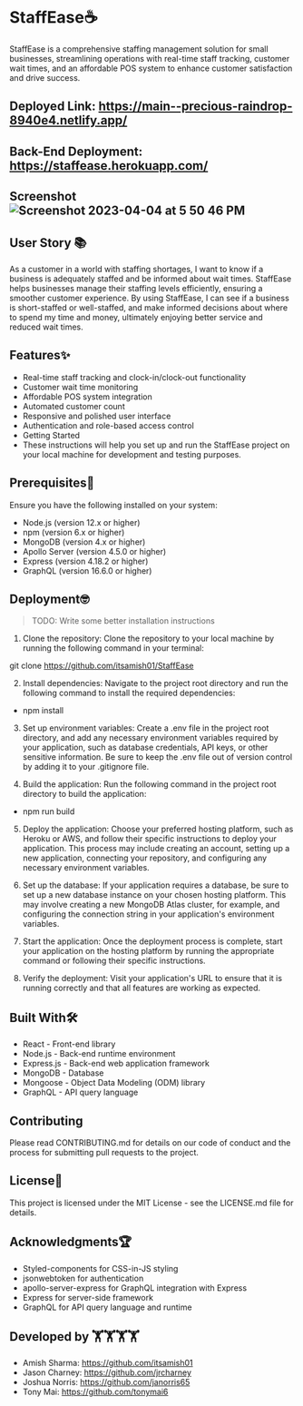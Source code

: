# StaffEase☕️
StaffEase is a comprehensive staffing management solution for small businesses, streamlining operations with real-time staff tracking, customer wait times, and an affordable POS system to enhance customer satisfaction and drive success.

## Deployed Link: https://main--precious-raindrop-8940e4.netlify.app/

## Back-End Deployment: https://staffease.herokuapp.com/

## Screenshot ![Screenshot 2023-04-04 at 5 50 46 PM](https://user-images.githubusercontent.com/114682284/229939391-3316c1c7-cd7c-446c-a8bc-342545401214.png)

## User Story 📚
As a customer in a world with staffing shortages, I want to know if a business is adequately staffed and be informed about wait times. StaffEase helps businesses manage their staffing levels efficiently, ensuring a smoother customer experience. By using StaffEase, I can see if a business is short-staffed or well-staffed, and make informed decisions about where to spend my time and money, ultimately enjoying better service and reduced wait times.




## Features✨

- Real-time staff tracking and clock-in/clock-out functionality
- Customer wait time monitoring
- Affordable POS system integration
- Automated customer count
- Responsive and polished user interface
- Authentication and role-based access control
- Getting Started
- These instructions will help you set up and run the StaffEase project on your local machine for development and testing purposes.

## Prerequisites🔎

Ensure you have the following installed on your system:

- Node.js (version 12.x or higher)
- npm (version 6.x or higher)
- MongoDB (version 4.x or higher)
- Apollo Server (version 4.5.0 or higher)
- Express (version 4.18.2 or higher)
- GraphQL (version 16.6.0 or higher)

## Deployment🤓

> TODO: Write some better installation instructions

1. Clone the repository: Clone the repository to your local machine by running the following command in your terminal:

git clone https://github.com/itsamish01/StaffEase

2. Install dependencies: Navigate to the project root directory and run the following command to install the required dependencies:

- npm install

3. Set up environment variables: Create a .env file in the project root directory, and add any necessary environment variables required by your application, such as database credentials, API keys, or other sensitive information. Be sure to keep the .env file out of version control by adding it to your .gitignore file.

4. Build the application: Run the following command in the project root directory to build the application:
- npm run build

5. Deploy the application: Choose your preferred hosting platform, such as Heroku or AWS, and follow their specific instructions to deploy your application. This process may include creating an account, setting up a new application, connecting your repository, and configuring any necessary environment variables.

6. Set up the database: If your application requires a database, be sure to set up a new database instance on your chosen hosting platform. This may involve creating a new MongoDB Atlas cluster, for example, and configuring the connection string in your application's environment variables.

7. Start the application: Once the deployment process is complete, start your application on the hosting platform by running the appropriate command or following their specific instructions.

8. Verify the deployment: Visit your application's URL to ensure that it is running correctly and that all features are working as expected.

## Built With🛠️

- React - Front-end library
- Node.js - Back-end runtime environment
- Express.js - Back-end web application framework
- MongoDB - Database
- Mongoose - Object Data Modeling (ODM) library
- GraphQL - API query language

## Contributing

Please read CONTRIBUTING.md for details on our code of conduct and the process for submitting pull requests to the project.

## License📝

This project is licensed under the MIT License - see the LICENSE.md file for details.

## Acknowledgments🏆

- Styled-components for CSS-in-JS styling
- jsonwebtoken for authentication
- apollo-server-express for GraphQL integration with Express
- Express for server-side framework
- GraphQL for API query language and runtime

## Developed by 🏋️🏋️🏋️🏋️
- Amish Sharma: https://github.com/itsamish01
- Jason Charney: https://github.com/jrcharney
- Joshua Norris: https://github.com/janorris65
- Tony Mai: https://github.com/tonymai6
